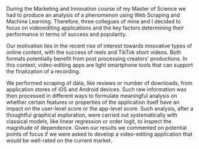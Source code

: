 During the Marketing and Innovation course of my Master of Science we had to produce an analysis of a phenomenon using Web Scraping and Machine Learning. Therefore, three collegues of mine and I decided to 
focus on videoediting applications and the key factors determining their performance in terms of success and popularity. 

Our motivation lies in the recent rise of interest towards innovative types of online content, with the success
of reels and TikTok short videos. Both formats potentially benefit from post processing creators’ productions. In this context, video-editing apps are light smartphone tools that can support the
finalization of a recording. 

We performed scraping of data, like reviews or number of downloads, from application stores of iOS and Android devices. Such raw information was then processed in different ways to formulate meaningful analysis
on whether certain features or properties of the application itself have an impact on the user-level score or the app-level score. Such analysis, after a thoughtful graphical exploration, were carried out
systematically with classical models, like linear regression or order logit, to inspect the magnitude of dependence. 
Given our results we commented on potential points of focus if we were asked to develop a video-editing application
that would be well-rated on the current market.
